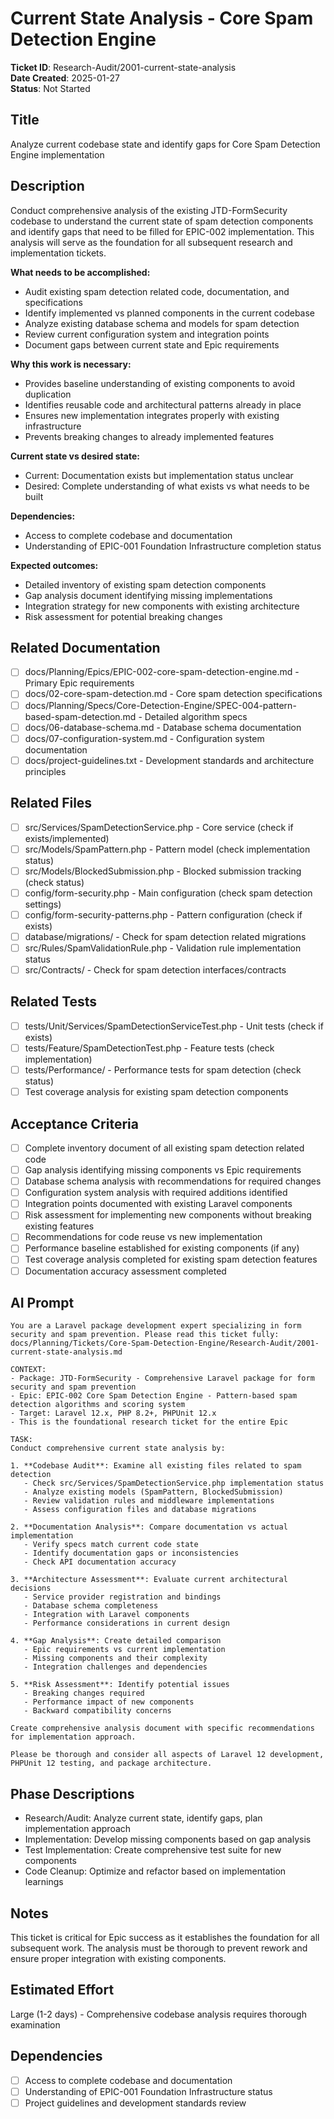 # Current State Analysis - Core Spam Detection Engine

**Ticket ID**: Research-Audit/2001-current-state-analysis  
**Date Created**: 2025-01-27  
**Status**: Not Started

## Title
Analyze current codebase state and identify gaps for Core Spam Detection Engine implementation

## Description
Conduct comprehensive analysis of the existing JTD-FormSecurity codebase to understand the current state of spam detection components and identify gaps that need to be filled for EPIC-002 implementation. This analysis will serve as the foundation for all subsequent research and implementation tickets.

**What needs to be accomplished:**
- Audit existing spam detection related code, documentation, and specifications
- Identify implemented vs planned components in the current codebase
- Analyze existing database schema and models for spam detection
- Review current configuration system and integration points
- Document gaps between current state and Epic requirements

**Why this work is necessary:**
- Provides baseline understanding of existing components to avoid duplication
- Identifies reusable code and architectural patterns already in place
- Ensures new implementation integrates properly with existing infrastructure
- Prevents breaking changes to already implemented features

**Current state vs desired state:**
- Current: Documentation exists but implementation status unclear
- Desired: Complete understanding of what exists vs what needs to be built

**Dependencies:**
- Access to complete codebase and documentation
- Understanding of EPIC-001 Foundation Infrastructure completion status

**Expected outcomes:**
- Detailed inventory of existing spam detection components
- Gap analysis document identifying missing implementations
- Integration strategy for new components with existing architecture
- Risk assessment for potential breaking changes

## Related Documentation
- [ ] docs/Planning/Epics/EPIC-002-core-spam-detection-engine.md - Primary Epic requirements
- [ ] docs/02-core-spam-detection.md - Core spam detection specifications
- [ ] docs/Planning/Specs/Core-Detection-Engine/SPEC-004-pattern-based-spam-detection.md - Detailed algorithm specs
- [ ] docs/06-database-schema.md - Database schema documentation
- [ ] docs/07-configuration-system.md - Configuration system documentation
- [ ] docs/project-guidelines.txt - Development standards and architecture principles

## Related Files
- [ ] src/Services/SpamDetectionService.php - Core service (check if exists/implemented)
- [ ] src/Models/SpamPattern.php - Pattern model (check implementation status)
- [ ] src/Models/BlockedSubmission.php - Blocked submission tracking (check status)
- [ ] config/form-security.php - Main configuration (check spam detection settings)
- [ ] config/form-security-patterns.php - Pattern configuration (check if exists)
- [ ] database/migrations/ - Check for spam detection related migrations
- [ ] src/Rules/SpamValidationRule.php - Validation rule implementation status
- [ ] src/Contracts/ - Check for spam detection interfaces/contracts

## Related Tests
- [ ] tests/Unit/Services/SpamDetectionServiceTest.php - Unit tests (check if exists)
- [ ] tests/Feature/SpamDetectionTest.php - Feature tests (check implementation)
- [ ] tests/Performance/ - Performance tests for spam detection (check status)
- [ ] Test coverage analysis for existing spam detection components

## Acceptance Criteria
- [ ] Complete inventory document of all existing spam detection related code
- [ ] Gap analysis identifying missing components vs Epic requirements
- [ ] Database schema analysis with recommendations for required changes
- [ ] Configuration system analysis with required additions identified
- [ ] Integration points documented with existing Laravel components
- [ ] Risk assessment for implementing new components without breaking existing features
- [ ] Recommendations for code reuse vs new implementation
- [ ] Performance baseline established for existing components (if any)
- [ ] Test coverage analysis completed for existing spam detection features
- [ ] Documentation accuracy assessment completed

## AI Prompt
```
You are a Laravel package development expert specializing in form security and spam prevention. Please read this ticket fully: docs/Planning/Tickets/Core-Spam-Detection-Engine/Research-Audit/2001-current-state-analysis.md

CONTEXT:
- Package: JTD-FormSecurity - Comprehensive Laravel package for form security and spam prevention
- Epic: EPIC-002 Core Spam Detection Engine - Pattern-based spam detection algorithms and scoring system
- Target: Laravel 12.x, PHP 8.2+, PHPUnit 12.x
- This is the foundational research ticket for the entire Epic

TASK:
Conduct comprehensive current state analysis by:

1. **Codebase Audit**: Examine all existing files related to spam detection
   - Check src/Services/SpamDetectionService.php implementation status
   - Analyze existing models (SpamPattern, BlockedSubmission)
   - Review validation rules and middleware implementations
   - Assess configuration files and database migrations

2. **Documentation Analysis**: Compare documentation vs actual implementation
   - Verify specs match current code state
   - Identify documentation gaps or inconsistencies
   - Check API documentation accuracy

3. **Architecture Assessment**: Evaluate current architectural decisions
   - Service provider registration and bindings
   - Database schema completeness
   - Integration with Laravel components
   - Performance considerations in current design

4. **Gap Analysis**: Create detailed comparison
   - Epic requirements vs current implementation
   - Missing components and their complexity
   - Integration challenges and dependencies

5. **Risk Assessment**: Identify potential issues
   - Breaking changes required
   - Performance impact of new components
   - Backward compatibility concerns

Create comprehensive analysis document with specific recommendations for implementation approach.

Please be thorough and consider all aspects of Laravel 12 development, PHPUnit 12 testing, and package architecture.
```

## Phase Descriptions
- Research/Audit: Analyze current state, identify gaps, plan implementation approach
- Implementation: Develop missing components based on gap analysis
- Test Implementation: Create comprehensive test suite for new components
- Code Cleanup: Optimize and refactor based on implementation learnings

## Notes
This ticket is critical for Epic success as it establishes the foundation for all subsequent work. The analysis must be thorough to prevent rework and ensure proper integration with existing components.

## Estimated Effort
Large (1-2 days) - Comprehensive codebase analysis requires thorough examination

## Dependencies
- [ ] Access to complete codebase and documentation
- [ ] Understanding of EPIC-001 Foundation Infrastructure status
- [ ] Project guidelines and development standards review
